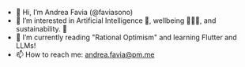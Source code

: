 - 👋 Hi, I’m Andrea Favia (@faviasono)
- 👀 I’m interested in Artificial Intelligence 🤖, wellbeing 🧘🏻‍♂️, and sustainability. 🌲
- 🌱 I’m currently reading "Rational Optimism" and learning Flutter and LLMs! 
- 📫 How to reach me: andrea.favia@pm.me

<!---
faviasono/faviasono is a ✨ special ✨ repository because its `README.md` (this file) appears on your GitHub profile.
You can click the Preview link to take a look at your changes.
--->
